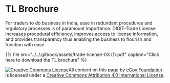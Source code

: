 # TL Brochure

For traders to do business in India, ease in redundant procedures and regulatory processes is of paramount importance. DIGIT-Trade License increases procedural efficiency, improves access to license information, and provides transparency thus enabling the business to flourish and function with ease.

{% file src="../../.gitbook/assets/trade-license-03 \(1\).pdf" caption="Click here to download the TL brochure" %}



 [![Creative Commons License](https://i.creativecommons.org/l/by/4.0/80x15.png)](http://creativecommons.org/licenses/by/4.0/)All content on this page by [eGov Foundation ](https://egov.org.in/)is licensed under a [Creative Commons Attribution 4.0 International License](http://creativecommons.org/licenses/by/4.0/).

